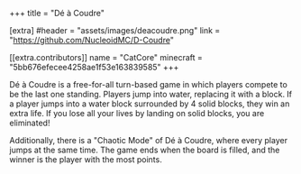 +++
title = "Dé à Coudre"

[extra]
#header = "assets/images/deacoudre.png"
link = "https://github.com/NucleoidMC/D-Coudre"

[[extra.contributors]]
name = "CatCore"
minecraft = "5bb676efecee4258ae1f53e163839585"
+++

Dé à Coudre is a free-for-all turn-based game in which players compete to be the last one standing.
Players jump into water, replacing it with a block. If a player jumps into a water block surrounded by 4 solid blocks, they win an extra life. If you lose all your lives by landing on solid blocks, you are eliminated!

Additionally, there is a "Chaotic Mode" of Dé à Coudre, where every player jumps at the same time. The game ends when the board is filled, and the winner is the player with the most points.
